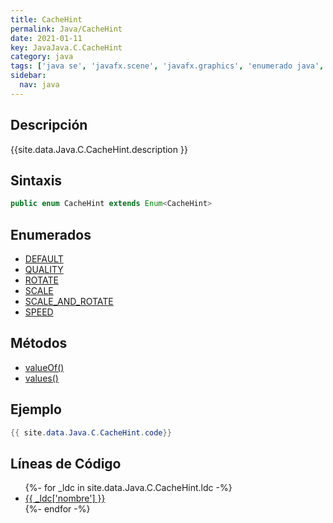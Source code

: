 ```yaml
---
title: CacheHint
permalink: Java/CacheHint
date: 2021-01-11
key: JavaJava.C.CacheHint
category: java
tags: ['java se', 'javafx.scene', 'javafx.graphics', 'enumerado java', 'JavaFX 2.0']
sidebar: 
  nav: java
---
```


## Descripción
{{site.data.Java.C.CacheHint.description }}

## Sintaxis
~~~java
public enum CacheHint extends Enum<CacheHint>
~~~

## Enumerados
* [DEFAULT](/Java/CacheHint/DEFAULT)
* [QUALITY](/Java/CacheHint/QUALITY)
* [ROTATE](/Java/CacheHint/ROTATE)
* [SCALE](/Java/CacheHint/SCALE)
* [SCALE_AND_ROTATE](/Java/CacheHint/SCALE_AND_ROTATE)
* [SPEED](/Java/CacheHint/SPEED)

## Métodos
* [valueOf()](/Java/CacheHint/valueOf)
* [values()](/Java/CacheHint/values)

## Ejemplo
~~~java
{{ site.data.Java.C.CacheHint.code}}
~~~

## Líneas de Código
<ul>
{%- for _ldc in site.data.Java.C.CacheHint.ldc -%}
   <li>
       <a href="{{_ldc['url'] }}">{{ _ldc['nombre'] }}</a>
   </li>
{%- endfor -%}
</ul>
